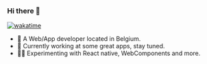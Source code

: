 ### Hi there 👋

[![wakatime](https://wakatime.com/badge/user/8fd64d05-2a0b-433e-b862-88c53af4efd4.svg)](https://wakatime.com/@8fd64d05-2a0b-433e-b862-88c53af4efd4)

- 💬 A Web/App developer located in Belgium.
- 🔭 Currently working at some great apps, stay tuned.
- 🧑‍🚀 Experimenting with React native, WebComponents and more.


<!--
**greifmatthias/greifmatthias** is a ✨ _special_ ✨ repository because its `README.md` (this file) appears on your GitHub profile.

Here are some ideas to get you started:

- 🔭 I’m currently working on ...
- 🌱 I’m currently learning ...
- 👯 I’m looking to collaborate on ...
- 🤔 I’m looking for help with ...
- 💬 Ask me about ...
- 📫 How to reach me: ...
- 😄 Pronouns: ...
- ⚡ Fun fact: ...
-->
